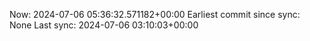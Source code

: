 Now: 2024-07-06 05:36:32.571182+00:00 Earliest commit since sync: None Last sync: 2024-07-06 03:10:03+00:00
